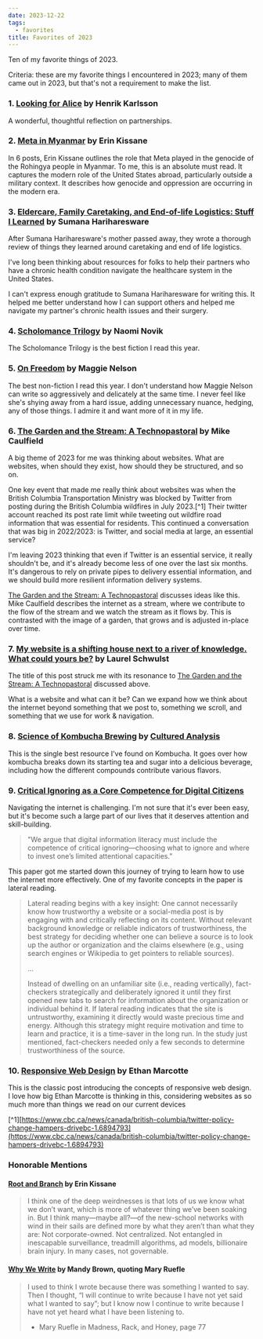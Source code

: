 ```yaml
---
date: 2023-12-22
tags:
  - favorites
title: Favorites of 2023
---
```


Ten of my favorite things of 2023.

Criteria: these are my favorite things I encountered in 2023; many of them came out in 2023, but that's not a requirement to make the list.

### 1. [Looking for Alice](https://www.henrikkarlsson.xyz/p/looking-for-alice) by Henrik Karlsson

A wonderful, thoughtful reflection on partnerships.

### 2. [Meta in Myanmar](https://erinkissane.com/meta-in-myanmar-full-series) by Erin Kissane

In 6 posts, Erin Kissane outlines the role that Meta played in the genocide of the Rohingya people in Myanmar. To me, this is an absolute must read. It captures the modern role of the United States abroad, particularly outside a military context. It describes how genocide and oppression are occurring in the modern era.

### 3. [Eldercare, Family Caretaking, and End-of-life Logistics: Stuff I Learned](https://www.harihareswara.net/posts/2023/eldercare-family-caretaking-end-of-life-logistics-learned/) by Sumana Hariharesware

After Sumana Hariharesware's mother passed away, they wrote a thorough review of things they learned around caretaking and end of life logistics.

I've long been thinking about resources for folks to help their partners who have a chronic health condition navigate the healthcare system in the United States.

I can't express enough gratitude to Sumana Hariharesware for writing this. It helped me better understand how I can support others and helped me navigate my partner's chronic health issues and their surgery.

### 4. [Scholomance Trilogy](https://bookshop.org/p/books/a-deadly-education-naomi-novik/14143485?ean=9780593128503) by Naomi Novik

The Scholomance Trilogy is the best fiction I read this year.

### 5. [On Freedom](https://bookshop.org/p/books/on-freedom-four-songs-of-care-and-constraint-maggie-nelson/15911469?ean=9781644452028) by Maggie Nelson

The best non-fiction I read this year. I don't understand how Maggie Nelson can write so aggressively and delicately at the same time. I never feel like she's shying away from a hard issue, adding unnecessary nuance, hedging, any of those things. I admire it and want more of it in my life.

### 6. [The Garden and the Stream: A Technopastoral](https://hapgood.us/2015/10/17/the-garden-and-the-stream-a-technopastoral/) by Mike Caulfield

A big theme of 2023 for me was thinking about websites. What are websites, when should they exist, how should they be structured, and so on.

One key event that made me really think about websites was when the British Columbia Transportation Ministry was blocked by Twitter from posting during the British Columbia wildfires in July 2023.[^1] Their twitter account reached its post rate limit while tweeting out wildfire road information that was essential for residents. This continued a conversation that was big in 2022/2023: is Twitter, and social media at large, an essential service?

I'm leaving 2023 thinking that even if Twitter is an essential service, it really shouldn't be, and it's already become less of one over the last six months. It's dangerous to rely on private pipes to delivery essential information, and we should build more resilient information delivery systems.

[The Garden and the Stream: A Technopastoral](https://hapgood.us/2015/10/17/the-garden-and-the-stream-a-technopastoral/) discusses ideas like this. Mike Caulfield describes the internet as a stream, where we contribute to the flow of the stream and we watch the stream as it flows by. This is contrasted with the image of a garden, that grows and is adjusted in-place over time.

### 7. [My website is a shifting house next to a river of knowledge. What could yours be?](https://thecreativeindependent.com/essays/laurel-schwulst-my-website-is-a-shifting-house-next-to-a-river-of-knowledge-what-could-yours-be/) by Laurel Schwulst

The title of this post struck me with its resonance to [The Garden and the Stream: A Technopastoral](https://hapgood.us/2015/10/17/the-garden-and-the-stream-a-technopastoral/) discussed above.

What is a website and what can it be? Can we expand how we think about the internet beyond something that we post to, something we scroll, and something that we use for work & navigation.

### 8. [Science of Kombucha Brewing](https://www.youtube.com/watch?v=ulZr3gkEl-I) by [Cultured Analysis](https://www.culturedanalysis.com/)

This is the single best resource I've found on Kombucha. It goes over how kombucha breaks down its starting tea and sugar into a delicious beverage, including how the different compounds contribute various flavors.

### 9. [Critical Ignoring as a Core Competence for Digital Citizens](https://journals.sagepub.com/doi/full/10.1177/09637214221121570)

Navigating the internet is challenging. I'm not sure that it's ever been easy, but it's become such a large part of our lives that it deserves attention and skill-building.

> "We argue that digital information literacy must include the competence of critical ignoring—choosing what to ignore and where to invest one’s limited attentional capacities."

This paper got me started down this journey of trying to learn how to use the internet more effectively. One of my favorite concepts in the paper is lateral reading.

> Lateral reading begins with a key insight: One cannot necessarily know how trustworthy a website or a social-media post is by engaging with and critically reflecting on its content. Without relevant background knowledge or reliable indicators of trustworthiness, the best strategy for deciding whether one can believe a source is to look up the author or organization and the claims elsewhere (e.g., using search engines or Wikipedia to get pointers to reliable sources).
>
> ...
>
> Instead of dwelling on an unfamiliar site (i.e., reading vertically), fact-checkers strategically and deliberately ignored it until they first opened new tabs to search for information about the organization or individual behind it. If lateral reading indicates that the site is untrustworthy, examining it directly would waste precious time and energy. Although this strategy might require motivation and time to learn and practice, it is a time-saver in the long run. In the study just mentioned, fact-checkers needed only a few seconds to determine trustworthiness of the source.

### 10. [Responsive Web Design](https://alistapart.com/article/responsive-web-design/) by Ethan Marcotte

This is the classic post introducing the concepts of responsive web design. I love how big Ethan Marcotte is thinking in this, considering websites as so much more than things we read on our current devices

[^1][https://www.cbc.ca/news/canada/british-columbia/twitter-policy-change-hampers-drivebc-1.6894793](https://www.cbc.ca/news/canada/british-columbia/twitter-policy-change-hampers-drivebc-1.6894793)

### Honorable Mentions

#### [Root and Branch](https://erinkissane.com/root-and-branch) by Erin Kissane

> I think one of the deep weirdnesses is that lots of us we know what we don’t want, which is more of whatever thing we’ve been soaking in. But I think many—maybe all?—of the new-school networks with wind in their sails are defined more by what they aren’t than what they are: Not corporate-owned. Not centralized. Not entangled in inescapable surveillance, treadmill algorithms, ad models, billionaire brain injury. In many cases, not governable.

#### [Why We Write](https://aworkinglibrary.com/writing/why-we-write) by Mandy Brown, quoting Mary Ruefle

> I used to think I wrote because there was something I wanted to say. Then I thought, “I will continue to write because I have not yet said what I wanted to say”; but I know now I continue to write because I have not yet heard what I have been listening to.
>
> - Mary Ruefle in Madness, Rack, and Honey, page 77
